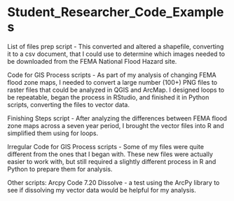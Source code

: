 # Student_Researcher_Code_Examples

List of files prep script - This converted and altered a shapefile, converting it to a csv document, that I could use to determine which images needed to be downloaded 
from the FEMA National Flood Hazard site.

Code for GIS Process scripts - As part of my analysis of changing FEMA flood zone maps, I needed to convert a large number (100+) PNG files to raster files that could be 
analyzed in QGIS and ArcMap. I designed loops to be repeatable, began the process in RStudio, and finished it in Python scripts, converting the files to vector data. 

Finishing Steps script - After analyzing the differences between FEMA flood zone maps across a seven year period, I brought the vector files into R and simplified them using 
for loops.

Irregular Code for GIS Process scripts - Some of my files were quite different from the ones that I began with. These new files were actually easier to work with, but still
required a slightly different process in R and Python to prepare them for analysis. 

Other scripts:
Arcpy Code 7.20 Dissolve - a test using the ArcPy library to see if dissolving my vector data would be helpful for my analysis. 
